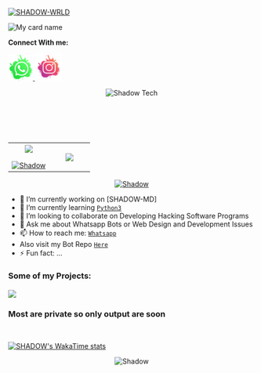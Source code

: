 

[![SHADOW-WRLD](https://readme-typing-svg.demolab.com?font=Anton&size=30&pause=998&color=F51FFF&background=F7F2F20A&vCenter=true&random=false&width=480&lines=Hello+Everyone%F0%9F%91%8B!;My+Name+is+SHADOOW-WRLD;I+am+a+Self+Learned+Full-Stack+Developer;I+am+from+HAITI;Nice+to+Meet+You)](https://github.com/ShadowWrld)


![My card name](https://cardivo.vercel.app/api?name=SHADOW%20WRLD%20&description=Hi,%20Welcome%20To%20My%20Profile&image=https://github.com/ShadowWrld.png?lenght=50width=50=400&u=5313a9a2f6999325a10ce9bfa9787b536c90894c&v=4?q=tbn:ANd9GcR7aMC3bf4bg4l_nhYS2Un9FXbFYcB4T83Shjk8xSUZDh_D61LFpzbpeqLW&s=10?v=4&backgroundColor=brown&instagram=shadowwrld1&github=ShadowWrld&)
</p>
<p> <b>Connect With me:</b></p>
<p>
<a href="https://wa.me/2250574092047"> <img src="https://raw.githubusercontent.com/shizothetechie/database/main/icon/WhatsApp.png" width="10%"> </a><a href="https://Instagram.com/juicew.r.l.d1"> <img src="https://raw.githubusercontent.com/shizothetechie/database/main/icon/Instagram2.png" width="11%"> </a>
</p>
</p>
<p align="center"> <img src="https://komarev.com/ghpvc/?username=mouricedevs&label=Visitors%20count&color=10d9c3&style=plastic" alt="Shadow Tech" /> </p>
</br>
</details>


</p>
<br><br>
<table align="center">
  <tr border="none">
    <td width="50%" align="center">
       <img src="https://github-readme-stats.vercel.app/api?username=ShadowWrld&theme=dark&show_icons=true&count_private=true" align="center"> <br> <br>
      <a href="https://github.com/ShadowWrld"><img src="https://github-readme-streak-stats.herokuapp.com?user=ShadowWrld&theme=merko&border_radius=70&fire=EB5454&stroke=EB5454&border=EB5454" alt="Shadow" /></a>
        </td>
    <td width="50%" align="center">
      <img src="https://github-readme-stats.anuraghazra1.vercel.app/api/top-langs/?username=ShadowWrld&theme=dark&hide_border=false&no-bg=true&no-frame=true&langs_count=10" align="center">
    </td>
  </tr>
</table>
<div align=center>
  <a href="https://github.com/ShadowWrld" title="Shadow-Wrld">
      <img align="center" width=84% src="https://github-profile-trophy.vercel.app/?username=shadowwrld&theme=radical&row=1&column=7&margin-h=15&margin-w=5&no-bg=true" alt="Shadow" />
    </a>
</div>


  
- 🔭 I’m currently working on [SHADOW-MD]
- 🌱 I’m currently learning [`Python3`](https://www.liaoxuefeng.com/wiki/1016959663602400)
- 👯 I’m looking to collaborate on Developing Hacking Software Programs
- 💬 Ask me about Whatsapp Bots or Web Design and Development Issues
- 📫 How to reach me: [`Whatsapp`](https://Wa.me/2250701557807)
-  Also visit my Bot Repo [`Here`](https://github.com/ShadowWrld/SHADOW-MD-BOT)
- ⚡ Fun fact: ...


<h3>Some of my Projects:</h3>

<a href="https://github.com/ShadowWrld/SHADOW-MD-BOT">
  <img height=200 align="center" src="https://github-readme-stats.vercel.app/api/pin/?username=ShadowWrld&repo=SHADOW-MD-BOT&theme=dark&layout=compact&langs_count=8&card_width=320" />
</a>

### Most are private so only output are soon
<br>

[![SHADOW's WakaTime stats](https://github-readme-stats.vercel.app/api/wakatime?username=ffflabs)](https://github.com/ShadowWrld)
<br>
<p align="center">
        <img src="https://raw.githubusercontent.com/bornmay/bornmay/Update/svg/Bottom.svg" alt="Shadow" />
</p>
